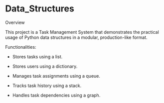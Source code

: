 # Data_Structures
Overview

This project is a Task Management System that demonstrates the practical usage of Python 
data structures in a modular, production-like format.

Functionalities:

- Stores tasks using a list.

- Stores users using a dictionary.

- Manages task assignments using a queue.

- Tracks task history using a stack.

- Handles task dependencies using a graph.
